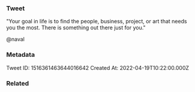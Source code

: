 ### Tweet
"Your goal in life is to find the people, business, project, or art that needs you the most. There is something out there just for you."

@naval

### Metadata
Tweet ID: 1516361463644016642
Created At: 2022-04-19T10:22:00.000Z

### Related

